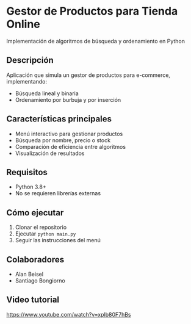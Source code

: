 # Gestor de Productos para Tienda Online

Implementación de algoritmos de búsqueda y ordenamiento en Python

## Descripción
Aplicación que simula un gestor de productos para e-commerce, implementando:
- Búsqueda lineal y binaria
- Ordenamiento por burbuja y por inserción

## Características principales
- Menú interactivo para gestionar productos
- Búsqueda por nombre, precio o stock
- Comparación de eficiencia entre algoritmos
- Visualización de resultados

## Requisitos
- Python 3.8+
- No se requieren librerías externas

## Cómo ejecutar
1. Clonar el repositorio
2. Ejecutar `python main.py`
3. Seguir las instrucciones del menú

## Colaboradores
- Alan Beisel
- Santiago Bongiorno

## Video tutorial
https://www.youtube.com/watch?v=xplb80F7hBs